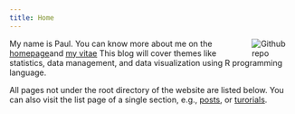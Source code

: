 ```yaml
---
title: Home
---
```


[<img src="https://simpleicons.org/icons/github.svg" style="max-width:15%;min-width:40px;float:right;" alt="Github repo" />](https://github.com/yihui/hugo-ivy)

My name is Paul. You can know more about me on the [homepage](/)and [my vitae](/content/vitae/) This blog will cover themes like statistics, data management, and data visualization using R programming language.


All pages not under the root directory of the website are listed below. You can also visit the list page of a single section, e.g., [posts](/post/), or [turorials](/note/).
